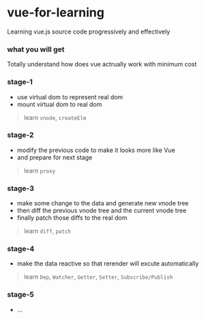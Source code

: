 # vue-for-learning

Learning vue.js source code progressively and effectively

### what you will get

Totally understand how does vue actrually work with minimum cost

### stage-1

- use virtual dom to represent real dom 
- mount virtual dom to real dom

> learn `vnode`, `createElm`

### stage-2

- modify the previous code to make it looks more like Vue
- and prepare for next stage

> learn `proxy`

### stage-3

- make some change to the data and generate new vnode tree
- then diff the previous vnode tree and the current vnode tree
- finally patch those diffs to the real dom

> learn `diff`, `patch`

### stage-4

- make the data reactive so that rerender will excute automatically

> learn `Dep`, `Watcher`, `Getter`, `Setter`, `Subscribe/Publish`

### stage-5

- ...